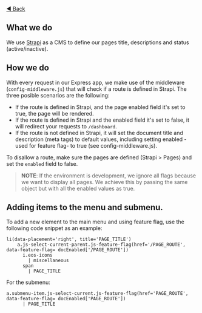 [◀️ Back](https://gitlab.com/SUSE-UIUX/eos/wikis/home#project-setup)


## What we do
We use [Strapi](https://strapi.io/) as a CMS to define our pages title, descriptions and status (active/inactive).

## How we do
With every request in our Express app, we make use of the middleware (`config-middleware.js`) that will check if a route is defined in Strapi.
The three posible scenarios are the following:
- If the route is defined in Strapi, and the page enabled field it's set to true, the page will be rendered.
- If the route is defined in Strapi and the enabled field it's set to false, it will redirect your requests to `/dashboard`.
- If the route is not defined in Strapi, it will set the document title and description (meta tags) to default values, including setting enabled -used for feature flag- to true (see config-middleware.js).
 
To disallow a route, make sure the pages are defined (Strapi > Pages) and set the `enabled` field to false.

>  **NOTE**: If the environment is development, we ignore all flags because we want to display all pages. We achieve this by passing the same object but with all the enabled values as true.

## Adding items to the menu and submenu.

To add a new element to the main menu and using feature flag, use the following code snippet as an example:
```
li(data-placement='right', title='PAGE_TITLE')
    a.js-select-current-parent.js-feature-flag(href='/PAGE_ROUTE', data-feature-flag= docEnabled['/PAGE_ROUTE'])
      i.eos-icons
        | miscellaneous
      span
        | PAGE_TITLE
```
For the submenu:
```
a.submenu-item.js-select-current.js-feature-flag(href='PAGE_ROUTE', data-feature-flag= docEnabled['PAGE_ROUTE'])
      | PAGE_TITLE
```


